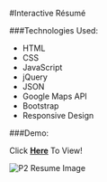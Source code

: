 #Interactive Résumé

###Technologies Used:

* HTML
* CSS
* JavaScript
* jQuery
* JSON
* Google Maps API
* Bootstrap
* Responsive Design

###Demo:

Click [**Here**](http://samurairanderson.github.io) To View!

![P2 Resume Image](dist/images/p2.min.png)
